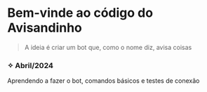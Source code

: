 # Bem-vinde ao código do Avisandinho
  
> A ideia é criar um bot que, como o nome diz, avisa coisas

### ✧ Abril/2024

Aprendendo a fazer o bot, comandos básicos e testes de conexão
